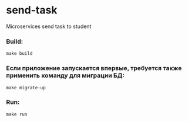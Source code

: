 # send-task
Microservices send task to student

### Build:

```
make build
```

### Если приложение запускается впервые, требуется также применить команду для миграции БД:

```
make migrate-up
```

### Run:

```
make run
```
